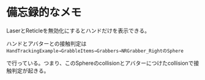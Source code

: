 # 備忘録的なメモ
LaserとReticleを無効化にするとハンドだけを表示できる。

ハンドとアバターとの接触判定は`HandTrackingExample→GrabbleItems→Grabbers→NRGrabber_RightのSphere`

で行っている。つまり、このSphereのcollisionとアバターにつけたcollisionで接触判定が起きる。
